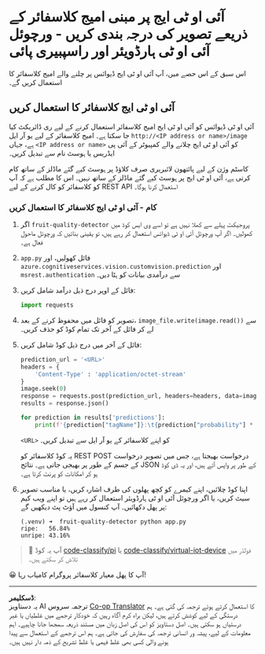 <!--
CO_OP_TRANSLATOR_METADATA:
{
  "original_hash": "50151d9f9dce2801348a93880ef16d86",
  "translation_date": "2025-08-26T22:04:09+00:00",
  "source_file": "4-manufacturing/lessons/3-run-fruit-detector-edge/single-board-computer.md",
  "language_code": "ur"
}
-->
# آئی او ٹی ایج پر مبنی امیج کلاسفائر کے ذریعے تصویر کی درجہ بندی کریں - ورچوئل آئی او ٹی ہارڈویئر اور راسپبیری پائی

اس سبق کے اس حصے میں، آپ آئی او ٹی ایج ڈیوائس پر چلنے والے امیج کلاسفائر کا استعمال کریں گے۔

## آئی او ٹی ایج کلاسفائر کا استعمال کریں

آئی او ٹی ڈیوائس کو آئی او ٹی ایج امیج کلاسفائر استعمال کرنے کے لیے ری ڈائریکٹ کیا جا سکتا ہے۔ امیج کلاسفائر کے لیے یو آر ایل `http://<IP address or name>/image` ہے، جہاں `<IP address or name>` کو آئی او ٹی ایج چلانے والے کمپیوٹر کے آئی پی ایڈریس یا ہوسٹ نام سے تبدیل کریں۔

کاسٹم وژن کے لیے پائتھون لائبریری صرف کلاؤڈ پر ہوسٹ کیے گئے ماڈلز کے ساتھ کام کرتی ہے، آئی او ٹی ایج پر ہوسٹ کیے گئے ماڈلز کے ساتھ نہیں۔ اس کا مطلب ہے کہ آپ کو کلاسفائر کو کال کرنے کے لیے REST API استعمال کرنا ہوگا۔

### کام - آئی او ٹی ایج کلاسفائر کا استعمال کریں

1. اگر `fruit-quality-detector` پروجیکٹ پہلے سے کھلا نہیں ہے تو اسے وی ایس کوڈ میں کھولیں۔ اگر آپ ورچوئل آئی او ٹی ڈیوائس استعمال کر رہے ہیں، تو یقینی بنائیں کہ ورچوئل ماحول فعال ہے۔

1. `app.py` فائل کھولیں، اور `azure.cognitiveservices.vision.customvision.prediction` اور `msrest.authentication` سے درآمدی بیانات کو ہٹا دیں۔

1. فائل کے اوپر درج ذیل درآمد شامل کریں:

    ```python
    import requests
    ```

1. تصویر کو فائل میں محفوظ کرنے کے بعد، `image_file.write(image.read())` سے لے کر فائل کے آخر تک تمام کوڈ کو حذف کریں۔

1. فائل کے آخر میں درج ذیل کوڈ شامل کریں:

    ```python
    prediction_url = '<URL>'
    headers = {
        'Content-Type' : 'application/octet-stream'
    }
    image.seek(0)
    response = requests.post(prediction_url, headers=headers, data=image)
    results = response.json()
    
    for prediction in results['predictions']:
        print(f'{prediction["tagName"]}:\t{prediction["probability"] * 100:.2f}%')
    ```

    `<URL>` کو اپنے کلاسفائر کے یو آر ایل سے تبدیل کریں۔

    یہ کوڈ کلاسفائر کو REST POST درخواست بھیجتا ہے، جس میں تصویر درخواست کے جسم کے طور پر بھیجی جاتی ہے۔ نتائج JSON کے طور پر واپس آتے ہیں، اور یہ ڈی کوڈ ہو کر امکانات کو پرنٹ کرتا ہے۔

1. اپنا کوڈ چلائیں، اپنے کیمرے کو کچھ پھلوں کی طرف اشارہ کریں، یا مناسب تصویر سیٹ کریں، یا اگر ورچوئل آئی او ٹی ہارڈویئر استعمال کر رہے ہیں تو اپنے ویب کیم پر پھل دکھائیں۔ آپ کنسول میں آؤٹ پٹ دیکھیں گے:

    ```output
    (.venv) ➜  fruit-quality-detector python app.py
    ripe:   56.84%
    unripe: 43.16%
    ```

> 💁 آپ یہ کوڈ [code-classify/pi](../../../../../4-manufacturing/lessons/3-run-fruit-detector-edge/code-classify/pi) یا [code-classify/virtual-iot-device](../../../../../4-manufacturing/lessons/3-run-fruit-detector-edge/code-classify/virtual-iot-device) فولڈر میں تلاش کر سکتے ہیں۔

😀 آپ کا پھل معیار کلاسفائر پروگرام کامیاب رہا!

---

**ڈسکلیمر**:  
یہ دستاویز AI ترجمہ سروس [Co-op Translator](https://github.com/Azure/co-op-translator) کا استعمال کرتے ہوئے ترجمہ کی گئی ہے۔ ہم درستگی کے لیے کوشش کرتے ہیں، لیکن براہ کرم آگاہ رہیں کہ خودکار ترجمے میں غلطیاں یا غیر درستیاں ہو سکتی ہیں۔ اصل دستاویز کو اس کی اصل زبان میں مستند ذریعہ سمجھا جانا چاہیے۔ اہم معلومات کے لیے، پیشہ ور انسانی ترجمہ کی سفارش کی جاتی ہے۔ ہم اس ترجمے کے استعمال سے پیدا ہونے والی کسی بھی غلط فہمی یا غلط تشریح کے ذمہ دار نہیں ہیں۔